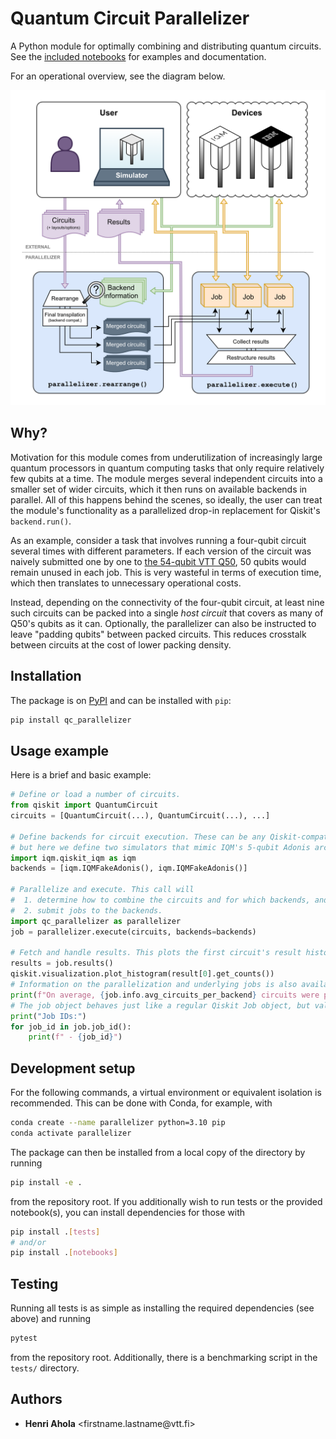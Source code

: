 # Quantum Circuit Parallelizer

A Python module for optimally combining and distributing quantum circuits. See the
[included notebooks](./notebooks/) for examples and documentation.

For an operational overview, see the diagram below.

![diagram describing the module's internal operation](./notebooks/parallelizer-full.drawio.png)

## Why?

Motivation for this module comes from underutilization of increasingly large quantum processors in
quantum computing tasks that only require relatively few qubits at a time. The module merges several
independent circuits into a smaller set of wider circuits, which it then runs on available backends
in parallel. All of this happens behind the scenes, so ideally, the user can treat the module's
functionality as a parallelized drop-in replacement for Qiskit's `backend.run()`.

As an example, consider a task that involves running a four-qubit circuit several times with
different parameters. If each version of the circuit was naively submitted one by one to
[the 54-qubit VTT Q50](https://qx.vtt.fi/docs/devices/q50.html), 50 qubits would remain unused in
each job. This is very wasteful in terms of execution time, which then translates to unnecessary
operational costs.

Instead, depending on the connectivity of the four-qubit circuit, at least nine such circuits can be
packed into a single _host circuit_ that covers as many of Q50's qubits as it can. Optionally, the
parallelizer can also be instructed to leave "padding qubits" between packed circuits. This reduces
crosstalk between circuits at the cost of lower packing density.

## Installation

The package is on [PyPI](https://pypi.org/project/qc-parallelizer) and can be installed with `pip`:

```bash
pip install qc_parallelizer
```

## Usage example

Here is a brief and basic example:

```python
# Define or load a number of circuits.
from qiskit import QuantumCircuit
circuits = [QuantumCircuit(...), QuantumCircuit(...), ...]

# Define backends for circuit execution. These can be any Qiskit-compatible backend objects,
# but here we define two simulators that mimic IQM's 5-qubit Adonis architecture.
import iqm.qiskit_iqm as iqm
backends = [iqm.IQMFakeAdonis(), iqm.IQMFakeAdonis()]

# Parallelize and execute. This call will
#  1. determine how to combine the circuits and for which backends, and
#  2. submit jobs to the backends.
import qc_parallelizer as parallelizer
job = parallelizer.execute(circuits, backends=backends)

# Fetch and handle results. This plots the first circuit's result histogram, for example.
results = job.results()
qiskit.visualization.plot_histogram(result[0].get_counts())
# Information on the parallelization and underlying jobs is also available.
print(f"On average, {job.info.avg_circuits_per_backend} circuits were placed per backend.")
# The job object behaves just like a regular Qiskit Job object, but values are arrays.
print("Job IDs:")
for job_id in job.job_id():
    print(f" - {job_id}")
```

## Development setup

For the following commands, a virtual environment or equivalent isolation is recommended. This can
be done with Conda, for example, with
```bash
conda create --name parallelizer python=3.10 pip
conda activate parallelizer
```

The package can then be installed from a local copy of the directory by running

```bash
pip install -e .
```

from the repository root. If you additionally wish to run tests or the provided notebook(s), you
can install dependencies for those with

```bash
pip install .[tests]
# and/or
pip install .[notebooks]
```

## Testing

Running all tests is as simple as installing the required dependencies (see above) and running

```bash
pytest
```

from the repository root. Additionally, there is a benchmarking script in the `tests/` directory.

## Authors

- **Henri Ahola** &lt;firstname.lastname<area>@vtt.fi&gt;
